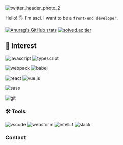 ![twitter_header_photo_2](https://user-images.githubusercontent.com/22098393/159117663-bd608c22-d3ea-4000-ab5e-0c659621a9ac.png)

Hello! 🖐 I'm asci. I want to be a `front-end developer`.

[![Anurag's GitHub stats](https://github-readme-stats.vercel.app/api?username=asci-00)](https://github.com/anuraghazra/github-readme-stats) [![solved.ac tier](http://mazassumnida.wtf/api/v2/generate_badge?boj=asci)](https://solved.ac/asci) 

## 👀 Interest

![javascript](https://img.shields.io/badge/JavaScript-F7DF1E.svg?&style=for-the-badge&logo=Javascript&logoColor=black)
![typescript](https://img.shields.io/badge/TypeScript-3178C6.svg?&style=for-the-badge&logo=Typescript&logoColor=white)

![webpack](https://img.shields.io/badge/Webpack-8DD6F9.svg?&style=for-the-badge&logo=Webpack&logoColor=black)
![babel](https://img.shields.io/badge/Babel-FFF56D.svg?&style=for-the-badge&logo=Babel&logoColor=black)

![react](https://img.shields.io/badge/React-61DAFB.svg?&style=for-the-badge&logo=React&logoColor=black)
![vue.js](https://img.shields.io/badge/Vue.js-4FC08D.svg?&style=for-the-badge&logo=Vue.js&logoColor=white)

![sass](https://img.shields.io/badge/Sass-CC6699.svg?&style=for-the-badge&logo=sass&logoColor=white)

![git](https://img.shields.io/badge/GIT-F05032.svg?&style=for-the-badge&logo=Git&logoColor=white)
  
### 🛠 Tools 
![vscode](https://img.shields.io/badge/Visual%20Studio%20Code-007ACC.svg?&style=for-the-badge&logo=Visual%20Studio%20Code&logoColor=white)
![webstorm](https://img.shields.io/badge/WebStorm-000000.svg?&style=for-the-badge&logo=WebStorm&logoColor=white)
![intelliJ](https://img.shields.io/badge/IntelliJ-000000.svg?&style=for-the-badge&logo=IntelliJ%20IDEA&logoColor=white)
![slack](https://img.shields.io/badge/slack-4A154B.svg?&style=for-the-badge&logo=Slack&logoColor=white)


### Contact
